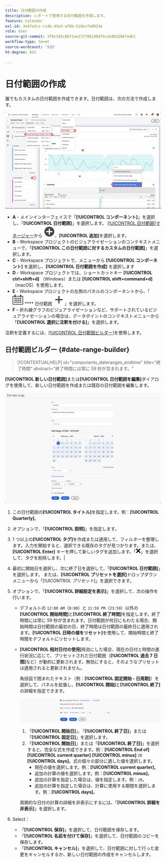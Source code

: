 ```yaml
---
title: 日付範囲の作成
description: レポートで使用する日付範囲を作成します。
feature: Calendar
exl-id: 3e4fa3cc-c14b-45e5-afbb-518ecfa0033e
role: User
source-git-commit: 3f9c185c86f2ae2727881d0d74ca54815867adb1
workflow-type: tm+mt
source-wordcount: '533'
ht-degree: 81%

---
```


# 日付範囲の作成


誰でもカスタムの日付範囲を作成できます。日付範囲は、次の方法で作成します。

![注釈の作成](assets/create-date-range.png)

* **A** - メインインターフェイスで「**[!UICONTROL コンポーネント]**」を選択し、「**[!UICONTROL 日付範囲]**」を選択します。 [[!UICONTROL 日付範囲]マネージャー](/help/components/date-ranges/manage.md)から ![AddCircle](/help/assets/icons/AddCircle.svg)、**[!UICONTROL 追加]**&#x200B;を選択します。
* **B** - Workspace プロジェクトのビジュアライゼーションのコンテキストメニューで、「**[!UICONTROL この日付範囲に対するカスタムの日付範囲]**」を選択します。
* **C** - Workspace プロジェクトで、メニューから **[!UICONTROL コンポーネント]** を選択し、**[!UICONTROL 日付範囲を作成]** を選択します
* **D** - Workspace プロジェクトでは、ショートカットキー **[!UICONTROL ctrl+shift+d]** （Windows）または **[!UICONTROL shift+command+d]** （macOS）を使用します。
* **E** - Workspace プロジェクトの左側のパネルのコンポーネントから、「![ カレンダー ](/help/assets/icons/Calendar.svg) **** 日付範囲 ![ で「追加 ](/help/assets/icons/Add.svg)」を選択します。
* **F** – 折れ線グラフのビジュアライゼーションなど、サポートされているビジュアライゼーションの場合は、データポイントのコンテキストメニューから「**[!UICONTROL 選択に注釈を付ける]**」を選択します。

注釈を定義するには、[[!UICONTROL 日付範囲ビルダー]](#annotation-builder)を使用します。

<!-- Should we really mention API here. If so, we can do it all over the place in the docs...
| **Use the [Customer Journey Analytics Annotations API](https://developer.adobe.com/cja-apis/docs/endpoints/annotations/)** | The Customer Journey Analytics Annotations APIs allow you to create, update, or retrieve annotations programmatically through Adobe Developer. These APIs use the same data and methods that Adobe uses inside the product UI. |
-->


## 日付範囲ビルダー {#date-range-builder}

<!-- markdownlint-disable MD034 -->

>[!CONTEXTUALHELP]
>id="components_dateranges_endtime"
>title="終了時間"
>abstract="終了時間には常に 59 秒が含まれます。"

<!-- markdownlint-enable MD034 -->




**[!UICONTROL 新しい日付範囲]**&#x200B;または&#x200B;**[!UICONTROL 日付範囲を編集]**&#x200B;ダイアログを使用して、新しい日付範囲を作成または既存の日付範囲を編集します。

![次の節で説明するフィールドとオプションを表示する注釈の詳細ウィンドウ。](assets/edit-date-range.png)


1. この日付範囲の&#x200B;**[!UICONTROL タイトル]**&#x200B;を指定します。例：**[!UICONTROL Quarterly]**。
1. オプションで、「**[!UICONTROL 説明]**」を指定します。
1. 1 つ以上の&#x200B;**[!UICONTROL タグ]**&#x200B;を作成または適用して、フィルターを整理します。入力を開始すると、選択できる既存のタグが見つかります。または、**[!UICONTROL Enter]** キーを押して新しいタグを追加します。「![CrossSize75](/help/assets/icons/CrossSize75.svg)」を選択して、タグを削除します。|
1. 最初に開始日を選択し、次に終了日を選択して、「**[!UICONTROL 日付範囲]**」を選択します。
または、**[!UICONTROL プリセットを選択]**&#x200B;ドロップダウンメニューから「[!UICONTROL *プリセット*]」を選択できます。

1. オプションで、「**[!UICONTROL 詳細設定を表示]**」を選択して、次の操作を行います。

   * デフォルトの `12:00 AM`（`0:00`）と `11:59 PM`（`23:59`）以外の&#x200B;**[!UICONTROL 開始時間]**&#x200B;と&#x200B;**[!UICONTROL 終了時間]**&#x200B;を指定します。終了時間には常に 59 秒が含まれます。日付範囲が何日にもわたる場合、開始時間は日付範囲の最初の日、終了時間は日付範囲の最終日に適用されます。**[!UICONTROL 日時の値をリセット]**&#x200B;を使用して、開始時間と終了時間をデフォルトにリセットします。
   * **[!UICONTROL 相対日付の使用]**&#x200B;有効にした場合、現在の日付と時間の進行状況に応じて、プリセットされた日付範囲（**[!UICONTROL 過去 7 日間]**&#x200B;など）が動的に更新されます。無効にすると、そのようなプリセットは適用されると更新されません。

     角括弧で囲まれたテキスト（例：**[!UICONTROL 固定開始 - 日周期]**）を選択して、パネルを拡張し、**[!UICONTROL 開始]**&#x200B;と&#x200B;**[!UICONTROL 終了]**&#x200B;の詳細を指定できます。

     ![周期的な日付](assets/rolliing-dates.png)

      1. 「**[!UICONTROL 開始日]**」、「**[!UICONTROL 終了日]**」または「**[!UICONTROL 固定日]**」を選択します。
      1. 「**[!UICONTROL 開始日]**」または「**[!UICONTROL 終了日]**」を選択すると、完全な式を作成できます。例：**[!UICONTROL End of]** **[!UICONTROL current quarter]** **[!UICONTROL minus]** `20` **[!UICONTROL days]**。式の個々の部分に適した値を選択します。
         * 現在の値を選択します。例：**[!UICONTROL current quarter]**。
         * 追加の計算の値を選択します。例：**[!UICONTROL minus]**。
         * 追加の計算を指定した場合は、値を指定します。例：`20`。
         * 追加の計算を指定した場合は、計算に使用する期間を選択します。例：**[!UICONTROL days]**。

     周期的な日付の計算の詳細を非表示にするには、「**[!UICONTROL 詳細を非表示]**」を選択します。

1. Select：
   * 「**[!UICONTROL 保存]**」を選択して、日付範囲を保存します。
   * 「**[!UICONTROL 名前を付けて保存]**」を選択して、日付範囲のコピーを保存します。
   * 「**[!UICONTROL キャンセル]**」を選択して、日付範囲に対して行った変更をキャンセルするか、新しい日付範囲の作成をキャンセルします。


<!--


You can create a date range using either of the following two methods:

* Directly in a workspace project by clicking the '`+`' button next to the list of date range components on the left
* Within the date range manager

To create a date range in the date range manager:

1. Log in to [analytics.adobe.com](https://analytics.adobe.com) using your AdobeID credentials.
1. Navigate to [!UICONTROL Components] > [!UICONTROL Date Ranges].
1. Click the [!UICONTROL Add] button to open the modal window that creates a date range.

## Create a date range modal window

The modal window has four fields you can edit:

* **Date range**: The date range you want for this component.
* **Title**: The name you want for this component. The title is used in workspace projects.
* **Description**: The description you want for this component. The description is seen when clicking the ![i](../assets/i.png) icon.
* **Tags**: Use tags to organize your date ranges. A date range can belong to multiple tags.

## Selecting a date range

When clicking the date range in the modal window, you have several options:

* **Calendar**: Select the start and end date.
* **Use rolling dates**: Check this box if you want the date range to change as time goes on. Do not check this box if you want your date range to remain static.
* **Select preset**: Use this drop-down selection if you want a custom date range based on a range that Adobe offers by default. When you select a preset, you can further customize the date range to suit your needs. It does not affect the preset that Adobe offers.

## Rolling date ranges

If you want a rolling date range, you can customize when it rolls. You can control when the start and end dates roll independently of each other.

* **When the date starts**: Choose if the date starts at the beginning of a time period, at the end of a time period, or use a fixed day.
* **The time period to use**: Choose how often the date range rolls. You can have it roll every day, every week, every month, every quarter, or every year.
* **Offset**: Choose the offset of the date range. You can add or subtract days, weeks, months, quarters, or years.

## Rolling date examples

Some date ranges can be useful in certain reports.

Year-to-date:

```text
Start: Start of current year
End: End of current day
```

Last Thursday to this Thursday:

```text
Start: Start of current week minus 3 days
End: Start of current week plus 4 days
```

Fiscal year (for example, if a fiscal year starts in December)

```text
Start: Start of current year minus 1 month
End: End of current year minus 1 month
```


-->
